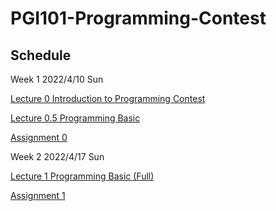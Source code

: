 # PGI101-Programming-Contest
## Schedule 
Week 1 2022/4/10 Sun 

[Lecture 0 Introduction to Programming Contest](https://github.com/PiggyHub/PGI101-Programming-Contest/blob/main/Week%201/Lecture%200.md)

[Lecture 0.5 Programming Basic](https://github.com/PiggyHub/PGI101-Programming-Contest/blob/main/Week%201/Lecture%201.md)
              
[Assignment 0](https://pintia.cn/problem-sets/17/problems/type/7)

Week 2 2022/4/17 Sun 

[Lecture 1 Programming Basic (Full)](https://github.com/PiggyHub/PGI101-Programming-Contest/blob/main/Week%201/Lecture%201.md)
              
[Assignment 1](https://pintia.cn/problem-sets/17/problems/type/7)
